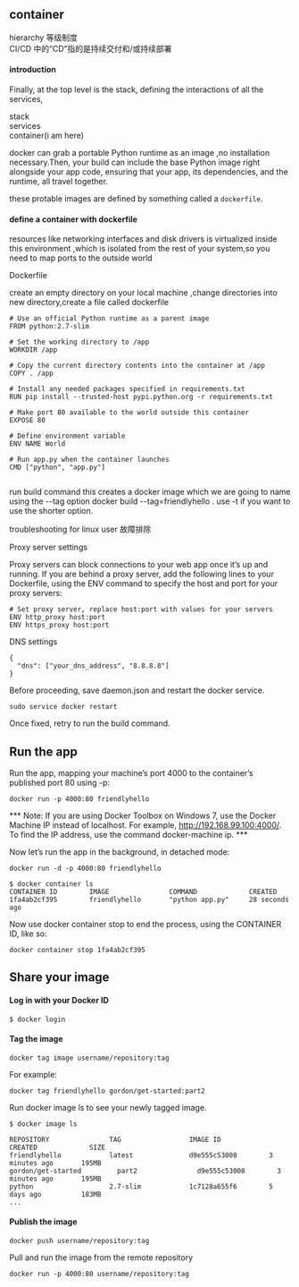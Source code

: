 ## container

hierarchy 等级制度  
CI/CD 中的“CD”指的是持续交付和/或持续部署
#### introduction
Finally, at the top level is the stack, defining the interactions of all the services, 

stack  
services  
container(i am here)

docker can grab a portable Python runtime as an image ,no installation necessary.Then, your build can include the base Python image right alongside your app code, ensuring that your app, its dependencies, and the runtime, all travel together.

these protable images are defined by something called a `dockerfile`.

#### define a container with dockerfile 

resources like networking interfaces and disk drivers is virtualized inside this environment ,which is isolated from the rest of your system,so you need to map ports to the outside world   

Dockerfile 

create an empty directory on your local machine ,change directories into new directory,create a file called dockerfile 


```
# Use an official Python runtime as a parent image
FROM python:2.7-slim

# Set the working directory to /app
WORKDIR /app

# Copy the current directory contents into the container at /app
COPY . /app

# Install any needed packages specified in requirements.txt
RUN pip install --trusted-host pypi.python.org -r requirements.txt

# Make port 80 available to the world outside this container
EXPOSE 80

# Define environment variable
ENV NAME World

# Run app.py when the container launches
CMD ["python", "app.py"]


```

 run build command  this creates a docker image which we are going to name using the --tag option
docker build --tag=friendlyhello . use -t if you want to use the shorter option.


troubleshooting for linux user 故障排除  

Proxy server settings

Proxy servers can block connections to your web app once it’s up and running. If you are behind a proxy server, add the following lines to your Dockerfile, using the ENV command to specify the host and port for your proxy servers:
```
# Set proxy server, replace host:port with values for your servers
ENV http_proxy host:port
ENV https_proxy host:port
```

DNS settings

```
{
  "dns": ["your_dns_address", "8.8.8.8"]
}
```

Before proceeding, save daemon.json and restart the docker service.

`sudo service docker restart`

Once fixed, retry to run the build command.


## Run the app

Run the app, mapping your machine’s port 4000 to the container’s published port 80 using -p:

`docker run -p 4000:80 friendlyhello`


*** Note: If you are using Docker Toolbox on Windows 7, use the Docker Machine IP instead of localhost. For example, http://192.168.99.100:4000/. To find the IP address, use the command docker-machine ip. ***



Now let’s run the app in the background, in detached mode:


`docker run -d -p 4000:80 friendlyhello`

```
$ docker container ls
CONTAINER ID        IMAGE               COMMAND             CREATED
1fa4ab2cf395        friendlyhello       "python app.py"     28 seconds ago
```
Now use docker container stop to end the process, using the CONTAINER ID, like so:

```
docker container stop 1fa4ab2cf395
```


## Share your image

#### Log in with your Docker ID
`$ docker login`

#### Tag the image
`docker tag image username/repository:tag`

For example:

`docker tag friendlyhello gordon/get-started:part2`  

Run docker image ls to see your newly tagged image.


```
$ docker image ls

REPOSITORY               TAG                 IMAGE ID            CREATED             SIZE
friendlyhello            latest              d9e555c53008        3 minutes ago       195MB
gordon/get-started         part2               d9e555c53008        3 minutes ago       195MB
python                   2.7-slim            1c7128a655f6        5 days ago          183MB
...
```
#### Publish the image

`docker push username/repository:tag`   

Pull and run the image from the remote repository

`docker run -p 4000:80 username/repository:tag`
